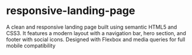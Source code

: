# responsive-landing-page
A clean and responsive landing page built using semantic HTML5 and CSS3. It features a modern layout with a navigation bar, hero section, and footer with social icons. Designed with Flexbox and media queries for full mobile compatibility
